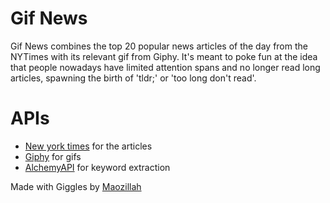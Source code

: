 # Gif News

Gif News combines the top 20 popular news articles of the day from the NYTimes with its relevant gif from Giphy. It's meant to poke fun at the idea that people nowadays have limited attention spans and no longer read long articles, spawning the birth of 'tldr;' or 'too long don't read'.

# APIs
* [New york times](http://developer.nytimes.com/docs) for the articles
* [Giphy](https://github.com/Giphy/GiphyAPI) for gifs
* [AlchemyAPI](http://www.alchemyapi.com/) for keyword extraction

Made with Giggles by [Maozillah](http://maozillah.com/)